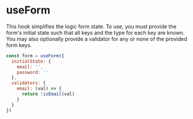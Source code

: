 # useForm

This hook simplifies the logic form state. To use, you must provide the form's initial state such that all keys and the type for each key are known. You may also optionally provide a validator for any or none of the provided form keys.

```js
const form = useForm({
  initialState: {
    email: '',
    password: ''
  },
  validators: {
    email: (val) => {
      return !isEmail(val)
    }
  }
})
```

